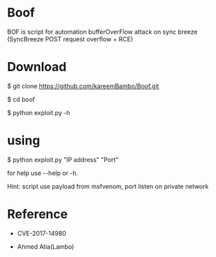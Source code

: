 # Boof
BOF is script for automation bufferOverFlow attack on sync breeze (SyncBreeze POST request overflow + RCE)


# Download 
$   git clone https://github.com/kareemBambo/Boof.git

$   cd boof

$   python exploit.py -h

# using 
$  python exploit.py "IP address" "Port"

  for help use --help or -h.

Hint: script use payload from msfvenom, port listen on private network 

# Reference
- CVE-2017-14980

- Ahmed Atia(Lambo) 
